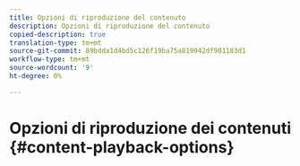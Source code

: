 ```yaml
---
title: Opzioni di riproduzione del contenuto
description: Opzioni di riproduzione del contenuto
copied-description: true
translation-type: tm+mt
source-git-commit: 89bdda1d4bd5c126f19ba75a819942df901183d1
workflow-type: tm+mt
source-wordcount: '9'
ht-degree: 0%

---
```



# Opzioni di riproduzione dei contenuti {#content-playback-options}

